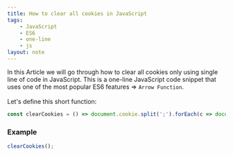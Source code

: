```yaml
---
title: How to clear all cookies in JavaScript
tags:
    - JavaScript
    - ES6
    - one-line
    - js
layout: note
---
```




In this Article we will go through how to clear all cookies only using single line of code in JavaScript.
This is a one-line JavaScript code snippet that uses one of the most popular ES6 features => `Arrow Function`.
<br/>
<br/>
Let's define this short function:

```js {.wrap}
const clearCookies = () => document.cookie.split(';').forEach(c => document.cookie = c.replace(/^ +/, '').replace(/=.*/, `=;expires=${new Date().toUTCString()};path=/`));
```

### Example

```js {.wrap}
clearCookies();
```
